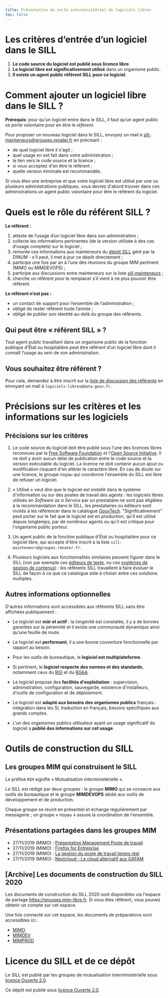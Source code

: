 ```yaml
---
title: Présentation du socle interministériel de logiciels libres
toc: false
---
```


# Les critères d’entrée d’un logiciel dans le SILL

1. **Le code source du logiciel est publié sous licence libre**.
2. **Le logiciel libre est significativement utilisé** dans un organisme public.
3. **Il existe un agent public référent SILL pour ce logiciel**.

# Comment ajouter un logiciel libre dans le SILL ?

**Prérequis**: pour qu’un logiciel entre dans le SILL, il faut qu’un
agent public se porte volontaire pour en être le *référent*.

Pour proposer un nouveau logiciel dans le SILL, envoyez un mail à
[sill-mainteneurs@groupes.renater.fr](mailto:sill-mainteneurs@groupes.renater.fr) en précisant :

-   de quel logiciel libre il s'agit ;
-   quel usage en est fait dans votre administration ;
-   le lien vers le code source et la licence ;
-   si vous acceptez d'en être le référent ;
-   quelle version minimale est recommandée.

Si vous êtes une entreprise et que votre logiciel libre est utilisé
par une ou plusieurs administrations publiques, vous devrez d'abord
trouver dans ces administrations un agent public volontaire pour être
le référent du logiciel.

# Quels est le rôle du référent SILL ?

**Le référent :**

1.  atteste de l’usage d’un logiciel libre dans son administration ;
2.  collecte les informations pertinentes (de la version utilisée à des cas d’usage complets) sur le logiciel ;
3.  remonte ces informations aux mainteneurs du [dépôt SILL](https://git.sr.ht/~etalab/sill) géré par la DINUM - s’il peut, il met à jour ce dépôt directement ;
4.  participe une fois par an à l’une des réunions du groupe MIM pertinent (MIMO ou MIMDEVOPS) ;
5.  participe aux discussions entre mainteneurs sur la liste [sill-mainteneurs](https://groupes.renater.fr/sympa/info/sill-mainteneurs) ;
6.  cherche un référent pour le remplacer s’il vient à ne plus pouvoir être référent.

**Le référent n’est pas :**

- un contact de support pour l’ensemble de l’administration ;
- obligé de rester référent toute l’année ;
- obligé de publier son identité au-delà du groupe des référents.

## Qui peut être « référent SILL » ?

Tout agent public travaillant dans un organisme public de la fonction
publique d'État ou hospitalière peut être référent d’un logiciel libre
dont il connaît l’usage au sein de son administration.

## Vous souhaitez être référent ?

Pour cela, demandez à être inscrit sur la [liste de discussion des
référents](https://listes.etalab.gouv.fr/listinfo/sill-mainteneurs) en envoyant un mail à `logiciels-libres@data.gouv.fr`.

# Précisions sur les critères et les informations sur les logiciels

## Précisions sur les critères

1. Le code source du logiciel doit être publié sous l'une des licences
   libres reconnues par la [Free Software
   Foundation](https://www.gnu.org/licenses/license-list.fr.html) *et*
   l'[Open Source Initiative](https://opensource.org/licenses).  Il ne
   doit y avoir aucun délai de publication entre le code source et la
   version exécutable du logiciel.  La licence ne doit contenir aucun
   ajout ou modification risquant d'en altérer le caractère libre.  En
   cas de doute sur une licence, le groupe noyau qui coordonne
   l'ensemble du SILL est libre de refuser un logiciel.
   
2. « Utilisé » veut dire que le logiciel est *installé* dans le
   système d'information ou sur des postes de travail des agents : les
   logiciels libres utilisés en *Software as a Service* par un
   prestataire ne sont pas éligibles à la recommandation dans le SILL,
   les prestataires ou éditeurs sont invités à les référencer dans le
   catalogue [GouvTech](https://catalogue.numerique.gouv.fr/).
   "Significativement" peut porter sur le fait que le logiciel est en
   production, qu'il est utilisé depuis longtemps, par de nombreux
   agents ou qu'il est critique pour l'organisme public porteur.
   
3. Un agent public de la fonction publique d'État ou hospitalière pour
   ce logiciel libre, qui accepte d'être inscrit à la liste
   `sill-mainteneurs@groupes.renater.fr`.

4. Plusieurs logiciels aux fonctionnalités similaires peuvent figurer
   dans le SILL (voir par exemple ces [éditeurs de
   texte](https://sill.etalab.gouv.fr/fr/software?id=174), ou ces
   [systèmes de gestion de
   contenus](https://sill.etalab.gouv.fr/fr/software?id=36)) : les
   référents SILL travaillent à faire évoluer le SILL de façon à ce
   que ce catalogue aide à choisir entre ces solutions multiples.

## Autres informations optionnelles

D'autres informations sont accessibles aux référents SILL sans être
affichées publiquement :

-   Le logiciel est **mûr et actif** : la longévité est constatée, il y a de
    bonnes garanties sur la pérennité et il existe une communauté
    dynamique ainsi qu’une feuille de route.

-   Le logiciel est **performant**, il a une bonne couverture fonctionnelle
    par rapport au besoin.

-   Pour les outils de bureautique, le **logiciel est multiplateforme**.

-   Si pertinent, le **logiciel respecte des normes et des standards**,
    notamment ceux du [RGI](http://references.modernisation.gouv.fr/interoperabilite) et du [RGAA](https://www.numerique.gouv.fr/publications/rgaa-accessibilite/).

-   Le logiciel propose des **facilités d'exploitation** : supervision,
    administration, configuration, sauvegarde, existence d'installeurs,
    d'outils de configuration et de déploiement.

-   Le logiciel est **adapté aux besoins des organismes publics** français :
    intégration dans les SI, traduction en français, besoins spécifiques
    aux grands comptes.

-   L’un des organismes publics utilisateur ayant un usage significatif
    du logiciel a **publié des informations sur cet usage**.

# Outils de construction du SILL
## Les groupes MIM qui construisent le SILL

Le préfixe `MIM` signifie « Mutualisation interministérielle ».

Le SILL est rédigé par deux groupes : le groupe **MIMO** qui se consacre
aux outils de bureautique et le groupe **MIMDEVOPS** dédié aux outils de
développement et de production.

Chaque groupe se réunit en présentiel et échange régulièrement par
messagerie ; un groupe « noyau » assure la coordination de l'ensemble.

## Présentations partagées dans les groupes MIM

-   27/11/2019 (MIMO) : [Présentation Management Poste de travail](https://speakerdeck.com/bluehats/presentation-management-poste-de-travail)
-   27/11/2019 (MIMO) : [Firefox for Entreprise](https://speakerdeck.com/bluehats/firefox-for-enterprise)
-   27/11/2019 (MIMO) : [La gestion du poste de travail temps réel](https://speakerdeck.com/bluehats/la-gestion-du-poste-de-travail-temps-reel)
-   27/11/2019 (MIMO) : [Nextcloud - Le cloud alternatif aux GAFAM](https://speakerdeck.com/bluehats/nextcloud-le-cloud-alternatif-aux-gafam)

## [Archive] Les documents de construction du SILL 2020

Les documents de construction du SILL 2020 sont disponibles via
l'espace de partage <https://groupes.mim-libre.fr>.  Si vous êtes
référent, vous pouvez obtenir un compte sur cet espace.

Une fois connecté sur cet espace, les documents de préparations sont
accessibles ici :

-   [MIMO](https://cloud.mim-libre.fr/apps/files/?dir=/Partage%20MIM/MIMO/SILL&fileid=10858)
-   [MIMDEV](https://calc.mim-libre.fr/MIMDEV/edit)
-   [MIMPROD](https://calc.mim-libre.fr/MIMPROD/edit)

# Licence du SILL et de ce dépôt

Le SILL est publié par les groupes de mutualisation interministérielle
sous [licence Ouverte 2.0](https://github.com/etalab/Licence-Ouverte/blob/master/LO.md).

Ce dépôt est publié sous [licence Ouverte 2.0](https://github.com/etalab/Licence-Ouverte/blob/master/LO.md).


